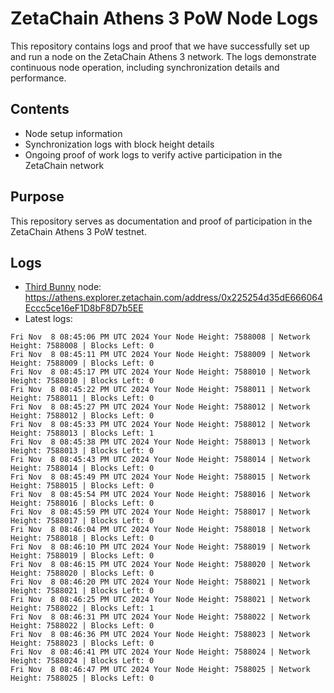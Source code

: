 # ZetaChain Athens 3 PoW Node Logs
This repository contains logs and proof that we have successfully set up and run a node on the ZetaChain Athens 3 network. The logs demonstrate continuous node operation, including synchronization details and performance.

## Contents
- Node setup information
- Synchronization logs with block height details
- Ongoing proof of work logs to verify active participation in the ZetaChain network

## Purpose
This repository serves as documentation and proof of participation in the ZetaChain Athens 3 PoW testnet.

## Logs

- [Third Bunny](https://thirdbunny.xyz/) node: https://athens.explorer.zetachain.com/address/0x225254d35dE666064Eccc5ce16eF1D8bF8D7b5EE
- Latest logs:
```
Fri Nov  8 08:45:06 PM UTC 2024 Your Node Height: 7588008 | Network Height: 7588008 | Blocks Left: 0
Fri Nov  8 08:45:11 PM UTC 2024 Your Node Height: 7588009 | Network Height: 7588009 | Blocks Left: 0
Fri Nov  8 08:45:17 PM UTC 2024 Your Node Height: 7588010 | Network Height: 7588010 | Blocks Left: 0
Fri Nov  8 08:45:22 PM UTC 2024 Your Node Height: 7588011 | Network Height: 7588011 | Blocks Left: 0
Fri Nov  8 08:45:27 PM UTC 2024 Your Node Height: 7588012 | Network Height: 7588012 | Blocks Left: 0
Fri Nov  8 08:45:33 PM UTC 2024 Your Node Height: 7588012 | Network Height: 7588013 | Blocks Left: 1
Fri Nov  8 08:45:38 PM UTC 2024 Your Node Height: 7588013 | Network Height: 7588013 | Blocks Left: 0
Fri Nov  8 08:45:43 PM UTC 2024 Your Node Height: 7588014 | Network Height: 7588014 | Blocks Left: 0
Fri Nov  8 08:45:49 PM UTC 2024 Your Node Height: 7588015 | Network Height: 7588015 | Blocks Left: 0
Fri Nov  8 08:45:54 PM UTC 2024 Your Node Height: 7588016 | Network Height: 7588016 | Blocks Left: 0
Fri Nov  8 08:45:59 PM UTC 2024 Your Node Height: 7588017 | Network Height: 7588017 | Blocks Left: 0
Fri Nov  8 08:46:04 PM UTC 2024 Your Node Height: 7588018 | Network Height: 7588018 | Blocks Left: 0
Fri Nov  8 08:46:10 PM UTC 2024 Your Node Height: 7588019 | Network Height: 7588019 | Blocks Left: 0
Fri Nov  8 08:46:15 PM UTC 2024 Your Node Height: 7588020 | Network Height: 7588020 | Blocks Left: 0
Fri Nov  8 08:46:20 PM UTC 2024 Your Node Height: 7588021 | Network Height: 7588021 | Blocks Left: 0
Fri Nov  8 08:46:25 PM UTC 2024 Your Node Height: 7588021 | Network Height: 7588022 | Blocks Left: 1
Fri Nov  8 08:46:31 PM UTC 2024 Your Node Height: 7588022 | Network Height: 7588022 | Blocks Left: 0
Fri Nov  8 08:46:36 PM UTC 2024 Your Node Height: 7588023 | Network Height: 7588023 | Blocks Left: 0
Fri Nov  8 08:46:41 PM UTC 2024 Your Node Height: 7588024 | Network Height: 7588024 | Blocks Left: 0
Fri Nov  8 08:46:47 PM UTC 2024 Your Node Height: 7588025 | Network Height: 7588025 | Blocks Left: 0
```
